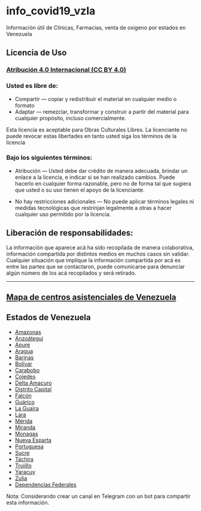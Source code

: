 # info_covid19_vzla
Información útil de Clínicas, Farmacias, venta de oxigeno por estados en Venezuela

## Licencia de Uso 

### [Atribución 4.0 Internacional (CC BY 4.0)](./LICENCE.md)

### Usted es libre de:
* Compartir — copiar y redistribuir el material en cualquier medio o formato
* Adaptar — remezclar, transformar y construir a partir del material para cualquier propósito, incluso comercialmente.

Esta licencia es aceptable para Obras Culturales Libres.
La licenciante no puede revocar estas libertades en tanto usted siga los términos de la licencia

### Bajo los siguientes términos:
* Atribución — Usted debe dar crédito de manera adecuada, brindar un enlace a la licencia, e indicar si se han realizado cambios. Puede hacerlo en cualquier forma razonable, pero no de forma tal que sugiera que usted o su uso tienen el apoyo de la licenciante.

* No hay restricciones adicionales — No puede aplicar términos legales ni medidas tecnológicas que restrinjan legalmente a otras a hacer cualquier uso permitido por la licencia.


## Liberación de responsabilidades: 
La información que aparece acá ha sido recopilada de manera colaborativa, información compartida por distintos medios en muchos casos sin validar. Cualquier situación que implique la información compartida por acá es entre las partes que se contactaron, puede comunicarse para denunciar algún número de los acá recopilados y será retirado. 

---

## [Mapa de centros asistenciales de Venezuela](https://www.javenda.me/mapa_centros_asistenciales)

## Estados de Venezuela

* [Amazonas](./Estados/amazonas.md)
* [Anzoátegui](./Estados/anzoategui.md)
* [Apure](./Estados/apure.md)
* [Aragua](./Estados/aragua.md)	 
* [Barinas](./Estados/barinas.md) 
* [Bolívar](./Estados/bolivar.md)
* [Carabobo](./Estados/carabobo.md)	
* [Cojedes](./Estados/cojedes.md)
* [Delta Amacuro](./Estados/deltamacuro.md)
* [Distrito Capital](./Estados/dc.md)
* [Falcón](./Estados/falcon.md)
* [Guárico](./Estados/guarico.md)
* [La Guaira](./Estados/laguaira.md)
* [Lara](./Estados/lara.md)
* [Mérida](./Estados/merida.md)	
* [Miranda](./Estados/miranda.md)	
* [Monagas](./Estados/monagas.md)
* [Nueva Esparta](./Estados/nuevaesparta.md)
* [Portuguesa](./Estados/portuguesa.md)
* [Sucre](./Estados/sucre.md)
* [Táchira](./Estados/tachira.md)
* [Trujillo](./Estados/trujillo.md)
* [Yaracuy](./Estados/yaracuy.md)
* [Zulia](./Estados/zulia.md)
* [Dependencias Federales](./Estados/df.md)

Nota: Considerando crear un canal en Telegram con un bot para compartir esta información. 
